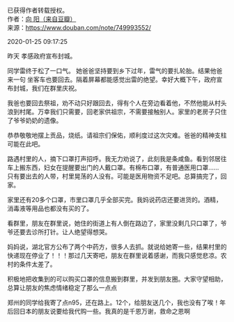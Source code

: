 已获得作者转载授权。    
作者：[向  阳（来自豆瓣）](https://www.douban.com/note/749993552/)  
来源：https://www.douban.com/note/749993552/  

2020-01-25 09:17:25  

昨天 孝感政府宣布封城。  

同学雷终于松了一口气。 她爸爸坚持要到乡下过年，雷气的要扎轮胎。结果他爸来一句 坐客车也要回去。隔着屏幕都能感觉出雷的绝望。幸好大概下午，政府宣布封城，我们在群里庆祝。  

我爸也要回去祭祖，劝不动只好跟回去，得有个人在旁边看着他，不然他能从村头浪到村尾。万幸我们只需要，回老家供祖宗，不需要接触别人。家里的老房子只住了爷爷奶奶的遗像。  

恭恭敬敬地摆上贡品，烧纸。请祖宗们保佑，顺利度过这次灾难。爸爸的精神支柱可能在此吧。

路遇村里的人，摘下口罩打声招呼。我无力劝说了，此刻我是条咸鱼。看到邻居往车上搬东西，妇女在提醒要出门的人戴口罩。有棉布口罩，有普通医用口罩…… 只有要出去的人带，村里晃荡的人没有。可能是医用物资不足吧。总算搞完了，回家。

家里还有20多个口罩，市里口罩几乎全部买完。我妈说药店还要进货的。酒精，消毒液等用品也都没有买的了。

看群里，朋友在群里说，她住的街道上有人倒在路边了，家里没剩几只口罩了，爷爷还要去诊所打针。让人绝望得想哭。

妈妈说，湖北官方公布了两个中药方，很多人去抓。就说给她寄一些，结果村里的快递现在停业了！！！那过几天寄吧，朋友在群里说着感谢，而我只感觉悲凉。农村的条件太差了。

积极地把收集到的可以购买口罩的信息搬到群里，并发到朋友圈。大家守望相助，总算让朋友的焦虑情绪稳定了那么一点点

郑州的同学给我寄了点n95，还在路上。12个，给朋友送几个，我也没有了唉！年后回日本的朋友说要给我代购一些。我真的是千恩万谢，救命之恩啊
